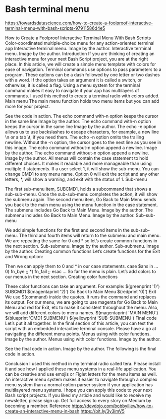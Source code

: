 # Bash terminal menu #

https://towardsdatascience.com/how-to-create-a-foolproof-interactive-terminal-menu-with-bash-scripts-97911586d4e5



How to Create a Foolproof Interactive Terminal Menu With Bash Scripts
Color-coordinated multiple-choice menu for any action-oriented terminal app
Interactive terminal menu. Image by the author.
Interactive terminal menu. Image by the author.
Introduction
If you are thinking of creating an interactive menu for your next Bash Script project, you are at the right place. In this article, we will create a simple menu template with colors for ease of navigation.
Terminal commands use options to pass parameters to a program. These options can be a dash followed by one letter or two dashes with a word. If the option takes an argument it is called a switch, or otherwise, it is called a flag.
Using a menu system for the terminal command makes it easy to navigate if your app has multilayers of commands. I used this method to create a terminal radio with colors added.
Main menu
The main menu function holds two menu items but you can add more for your project.

See the code in action.
The echo command with-n option keeps the cursor in the same line Image by the author.
The echo command with-n option keeps the cursor in the same line Image by the author.
The echo -e option allows us to use backslashes to escape characters, for example, a new line \n or a tab \t, if you need them. The echo -n option omits the trailing newline. Without the -n option, the cursor goes to the next line as you see in this image.
The echo command without-n option append a newline. Image by the author.
The echo command without-n option append a newline. Image by the author.
All menus will contain the case statement to hold different choices. It makes it readable and more manageable than using multiple if statements.
If a user select 1, it will show the sub-menu. You can change CMD1 to any menu name. Option 0 will exit the script and any other letters, *, will show a warning, and exit with the status of 1.
Sub-menu

The first sub-menu item, SUBCMD1, holds a subcommand that shows a sub-sub-menu. Once the sub-sub-menu completes the action, it will show the submenu again. The second menu item, Go Back to Main Menu sends you back to the main menu using the menu function in the case statement.
The submenu includes Go Back to Main Menu. Image by the author.
The submenu includes Go Back to Main Menu. Image by the author.
Sub-sub-menu

We add simple functions for the first and second items in the sub-sub-menu. The third and fourth items will return to the submenu and main menu. We are repeating the same for 0 and * so let’s create common functions in the next section.
Sub-submenu. Image by the author.
Sub-submenu. Image by the author.
Creating common functions
Let’s create functions for the Exit and Wrong option:

Then we can apply them to 0 and * in our case statements.
case $ans in
...
0)
    fn_bye
    ;;
*)
    fn_fail
    ;;
esac
...
So far the menu is plain. Let’s add colors to our menus in the next section.
Creating color functions

These color functions can take an argument. For example:
$(greenprint '1)') SUBCMD1
$(magentaprint '2)') Go Back to Main Menu
$(redprint '0)') Exit
We use $(command) inside the quotes. It runs the command and replaces its output.
For our menu, we are going to use magenta for Go Back to Main Menu and red for Exit, etc to make it consistent throughout the menu. Also, we will add different colors to menu names.
$(magentaprint 'MAIN MENU')
$(blueprint 'CMD1 SUBMENU')
$(yellowprint 'SUB-SUBMENU')
Final code
Let’s put it all together. In the final section of this article, you can test the script with an embedded interactive terminal console. Please have a go at navigating the different menu points.
Menus using with color functions. Image by the author.
Menus using with color functions. Image by the author.

See the final code in action. Image by the author.
The following is the final code in action.

Conclusion
I used this method in my terminal radio called tera. Please install it and see how I applied these menu systems in a real-life application.
You can be creative and use emojis or Figlet letters for the menu items as well.
An interactive menu system makes it easier to navigate through a complex menu system than a normal option parser system if your application has multilayered menu systems.
I hope you can apply this code to your next Bash script projects.
If you liked my article and would like to receive my newsletter, please sign up.
Get full access to every story on Medium by becoming a member.
Reference
https://devdojo.com/bobbyiliev/how-to-create-an-interactive-menu-in-bash
https://bit.ly/3y3imV5
